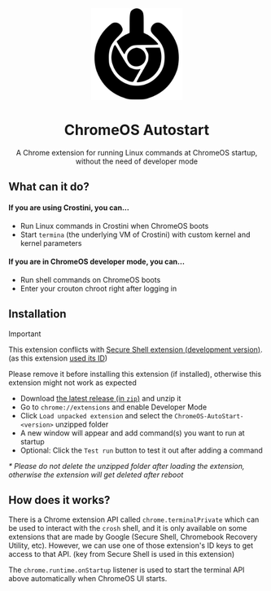 <div align="center">
  <img src="/img/icon.svg" alt="logo" width="180" height="180" />
  <h1>ChromeOS Autostart</h1>
  <p>A Chrome extension for running Linux commands at ChromeOS startup, without the need of developer mode</p>
</div>

## What can it do?
#### If you are using Crostini, you can...
- Run Linux commands in Crostini when ChromeOS boots
- Start `termina` (the underlying VM of Crostini) with custom kernel and kernel parameters

#### If you are in ChromeOS developer mode, you can...
- Run shell commands on ChromeOS boots
- Enter your crouton chroot right after logging in

## Installation
> [!IMPORTANT]
> This extension conflicts with [Secure Shell extension (development version)](https://chrome.google.com/webstore/detail/algkcnfjnajfhgimadimbjhmpaeohhln). (as this extension [used its ID](#How-does-it-works))
>
> Please remove it before installing this extension (if installed), otherwise this extension might not work as expected

- Download [the latest release (in `zip`)](https://github.com/supechicken/ChromeOS-AutoStart/releases/latest) and unzip it
- Go to `chrome://extensions` and enable Developer Mode
- Click `Load unpacked extension` and select the `ChromeOS-AutoStart-<version>` unzipped folder
- A new window will appear and add command(s) you want to run at startup
- Optional: Click the `Test run` button to test it out after adding a command

<em>* Please do not delete the unzipped folder after loading the extension, otherwise the extension will get deleted after reboot</em>

## How does it works?

There is a Chrome extension API called `chrome.terminalPrivate` which can be used to interact with the `crosh` shell, and it is only available on some extensions that are
made by Google (Secure Shell, Chromebook Recovery Utility, etc). However, we can use one of those extension's ID keys to get access to that API. (key from Secure Shell is used in this extension)

The `chrome.runtime.onStartup` listener is used to start the terminal API above automatically when ChromeOS UI starts.
